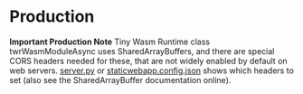 <h1> Production</h1>

**Important Production Note**
Tiny Wasm Runtime class twrWasmModuleAsync uses SharedArrayBuffers, and there are special CORS headers needed for these, that are not widely enabled by default on web servers.  [server.py](https://github.com/twiddlingbits/tiny-wasm-runtime/blob/main/examples/server.py) or [staticwebapp.config.json](https://github.com/twiddlingbits/tiny-wasm-runtime/blob/main/examples/staticwebapp.config.json) shows which headers to set (also see the SharedArrayBuffer documentation online).  

